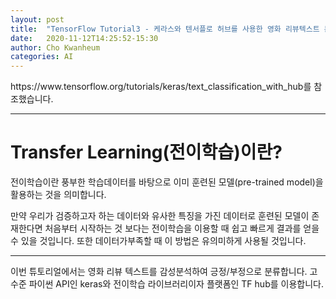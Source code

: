 ```yaml
---
layout: post
title:  "TensorFlow Tutorial3 - 케라스와 텐서플로 허브를 사용한 영화 리뷰텍스트 분류하기"
date:   2020-11-12T14:25:52-15:30
author: Cho Kwanheum
categories: AI
---
```

<p> https://www.tensorflow.org/tutorials/keras/text_classification_with_hub를 참조했습니다.</p>
<hr>

<h1> Transfer Learning(전이학습)이란? </h1>
<p>전이학습이란 풍부한 학습데이터를 바탕으로 이미 훈련된 모델(pre-trained model)을 활용하는 것을 의미합니다.</p>
<p>만약 우리가 검증하고자 하는 데이터와 유사한 특징을 가진 데이터로 훈련된 모델이 존재한다면 처음부터 시작하는 것 보다는 전이학습을 이용할 때 쉽고 빠르게 결과를 얻을 수 있을 것입니다. 또한 데이터가부족할 때 이 방법은  유의미하게  사용될 것입니다.
<hr>

<p>이번 튜토리얼에서는 영화 리뷰 텍스트를 감성분석하여 긍정/부정으로 분류합니다. 고수준 파이썬 API인 keras와 전이학습 라이브러리이자 플랫폼인 TF hub를 이용합니다.</p>


